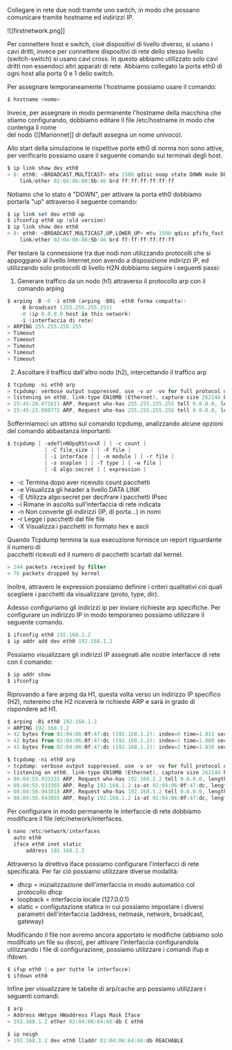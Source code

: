Collegare in rete due nodi tramite uno switch, in modo che possano comunicare tramite hostname ed indirizzi IP.

![[firstnetwork.png]]

Per connettere host e switch, cioè dispositivi di livello diverso, si usano i cavi dritti, invece per connettere dispositivi di rete dello stesso livello (switch-switch) si usano cavi cross. In questo abbiamo utilizzato solo cavi dritti non essendoci altri apparati di rete.
Abbiamo collegato la porta eth0 di ogni host alla porta 0 e 1 dello switch.

Per assegnare temporaneamente l'hostname possiamo usare il comando:  
```powershell
$ hostname <nome>  
```

Invece, per assegnare in modo permanente l'hostname della macchina che stiamo configurando, dobbiamo editare il file /etc/hostname in modo che contenga il nome  
del nodo ([[Marionnet]] di default assegna un nome univoco).

Allo start della simulazione le rispettive porte eth0 di norma non sono attive, per verificarlo possiamo usare il seguente comando sui terminali degli host.

```powershell
$ ip link show dev eth0
> 8: eth0: <BROADCAST,MULTICAST> mtu 1500 qdisc noop state DOWN mode DEFAULT group default qlen 1000
    link/ether 02:04:06:80:5b:46 brd ff:ff:ff:ff:ff:ff
```

Notiamo che lo stato é "DOWN", per attivare la porta eth0 dobbiamo portarla "up" attraverso il seguente comando:

```powershell
$ ip link set dev eth0 up 
$ ifconfig eth0 up (old version)
$ ip link show dev eth0
> 8: eth0: <BROADCAST,MULTICAST,UP,LOWER_UP> mtu 1500 qdisc pfifo_fast state UNKNOWN mode DEFAULT group default qlen 1000
    link/ether 02:04:06:80:5b:46 brd ff:ff:ff:ff:ff:ff
```

Per testare la connessione tra due nodi non utilizzando protocolli che si appoggiano al livello Internet,non avendo a disposizione indirizzi IP, ed utilizzando solo protocolli di livello H2N dobbiamo seguire i seguenti passi:

1. Generare traffico da un nodo (h1) attraverso il protocollo arp  con il comando arping
```powershell
$ arping -B -0 -i eth0 (arping -B0i -eth0 forma compatta):
	-B broadcast (255.255.255.255)
	-0 (ip 0.0.0.0 host in this network)
	-i (interfaccia di rete)
> ARPING 255.255.255.255  
> Timeout  
> Timeout  
> Timeout  
> Timeout  
> Timeout
```
2. Ascoltare il traffico dall'altro nodo (h2), intercettando il traffico arp
```powershell
$ tcpdump -ni eth0 arp
> tcpdump: verbose output suppressed, use -v or -vv for full protocol decode  
> listening on eth0, link-type EN10MB (Ethernet), capture size 262144 bytes  
> 15:45:20.071611 ARP, Request who-has 255.255.255.255 tell 0.0.0.0, length 28  
> 15:45:21.080772 ARP, Request who-has 255.255.255.255 tell 0.0.0.0, length 28
```

Soffermiamoci un attimo sul comando tcpdump, analizzando alcune opzioni del comando abbastanza importanti:
```powershell
$ tcpdump [ -adeflnNOpqRStuvxX ] [ -c count ]  
			[ -C file_size ] [ -F file ]  
			[ -i interface ] [ -m module ] [ -r file ]  
			[ -s snaplen ] [ -T type ] [ -w file ]  
			[ -E algo:secret ] [ expression ]
```
- -c Termina dopo aver ricevuto count pacchetti  
- -e Visualizza gli header a livello DATA LINK  
- -E Utilizza algo:secret per decifrare i pacchetti IPsec  
- -i Rimane in ascolto sull’interfaccia di rete indicata  
- -n Non converte gli indirizzi (IP, di porta...) in nomi  
- -r Legge i pacchetti dal file file  
- -X Visualizza i pacchetti in formato hex e ascii

Quando Tcpdump termina la sua esecuzione fornisce un report riguardante il numero di  
pacchetti ricevuti ed il numero di pacchetti scartati dal kernel.  
```powershell
> 244 packets received by filter  
> 76 packets dropped by kernel
```

Inoltre, attravero le expression possiamo definire i criteri qualitativi coi quali scegliere i pacchetti da visualizzare (proto, type, dir). 

Adesso configuriamo gli indirizzi ip per inviare richieste arp specifiche. Per configurare un indirizzo IP in modo temporaneo possiamo utilizzare il seguente comando.
```powershell
$ ifconfig eth0 192.168.1.2
$ ip addr add dev eth0 192.168.1.2
```

Possiamo visualizzare gli indirizzi IP assegnati alle nostre interfacce di rete con il comando:
```powershell
$ ip addr show
$ ifconfig
```

Riprovando a fare arping da H1, questa volta verso un indirizzo IP specifico (H2), noteremo che H2 riceverà le richieste ARP e sarà in grado di rispondere ad H1.
```powershell
$ arping -0i eth0 192.168.1.2  
> ARPING 192.168.1.2  
> 42 bytes from 02:04:06:0f:47:dc (192.168.1.2): index=0 time=1.011 sec  
> 42 bytes from 02:04:06:0f:47:dc (192.168.1.2): index=1 time=1.008 sec  
> 42 bytes from 02:04:06:0f:47:dc (192.168.1.2): index=2 time=1.010 sec
```
```powershell
$ tcpdump -ni eth0 arp  
> tcpdump: verbose output suppressed, use -v or -vv for full protocol decode  
> listening on eth0, link-type EN10MB (Ethernet), capture size 262144 bytes  
> 08:04:55.933331 ARP, Request who-has 192.168.1.2 tell 0.0.0.0, length 28  
> 08:04:55.933365 ARP, Reply 192.168.1.2 is-at 02:04:06:0f:47:dc, length 28  
> 08:04:56.943018 ARP, Request who-has 192.168.1.2 tell 0.0.0.0, length 28  
> 08:04:56.943055 ARP, Reply 192.168.1.2 is-at 02:04:06:0f:47:dc, length 28
```


Per configurare in modo permanente le interfaccie di rete dobbiamo modificare il file /etc/network/interfaces.
```powershell
$ nano /etc/network/interfaces
  auto eth0
  iface eth0 inet static
	  address 192.168.1.2
```

Attraverso la direttiva iface possiamo configurare l'interfacci di rete specificata. Per far ciò possiamo utilizzare diverse modalità: 
- dhcp = inizializzazione dell'interfaccia in modo automatico col protocollo dhcp  
-  loopback = interfaccia locale (127.0.0.1)  
-  static = configutazione statica in cui possiamo impostare i diversi parametri dell'interfaccia (address, netmask, network, broadcast, gateway)

Modificando il file non avremo ancora apportato le modifiche (abbiamo solo modifcato un file su disco), per attivare l'interfaccia configurandola utilizzando i file di configurazione, possiamo utilizzare i comandi ifup e ifdown.
```powershell
$ ifup eth0 (-a per tutte le interfacce)
$ ifdown eth0
```

Infine per visualizzare le tabelle di arp/cache arp possiamo utilizzare i seguenti comandi.
```powershell
$ arp
> Address HWtype HWaddress Flags Mask Iface  
> 192.168.1.2 ether 02:04:06:64:66:db C eth0

$ ip neigh
> 192.168.1.2 dev eth0 lladdr 02:04:06:64:66:db REACHABLE
```
